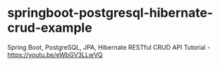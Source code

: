 # springboot-postgresql-hibernate-crud-example
Spring Boot, PostgreSQL, JPA, Hibernate RESTful CRUD API Tutorial - https://youtu.be/eWbGV3LLwVQ

